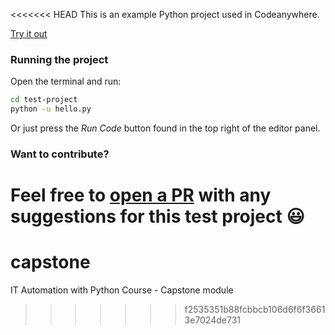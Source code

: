 <<<<<<< HEAD
This is an example Python project used in Codeanywhere.

[Try it out](https://app.codeanywhere.com/#https://github.com/Codeanywhere-Templates/python)

### Running the project

Open the terminal and run:
```sh
cd test-project
python -u hello.py
```
Or just press the *Run Code* button found in the top right of the editor panel.
### Want to contribute?

Feel free to [open a PR](https://github.com/Codeanywhere-Templates/python) with any suggestions for this test project 😃 
=======
# capstone
IT Automation with Python Course - Capstone module
>>>>>>> f2535351b88fcbbcb106d6f6f36613e7024de731
